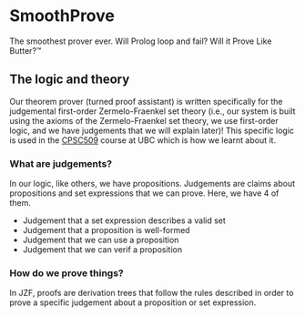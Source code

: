 # SmoothProve
The smoothest prover ever. Will Prolog loop and fail? Will it Prove Like Butter?™️
## The logic and theory
Our theorem prover (turned proof assistant) is written specifically for the judgemental first-order Zermelo-Fraenkel set theory (i.e., our system is built using the axioms of the Zermelo-Fraenkel set theory, we use first-order logic, and we have judgements that we will explain later)! This specific logic is used in the [CPSC509](https://www.cs.ubc.ca/~rxg/cpsc509-spring-2024/) course at UBC which is how we learnt about it.
### What are judgements?
In our logic, like others, we have propositions. Judgements are claims about propositions and set expressions that we can prove. Here, we have 4 of them.
* Judgement that a set expression describes a valid set
* Judgement that a proposition is well-formed
* Judgement that we can use a proposition
* Judgement that we can verif a proposition
### How do we prove things?
In JZF, proofs are derivation trees that follow the rules described in order to prove a specific judgement about a proposition or set expression.
